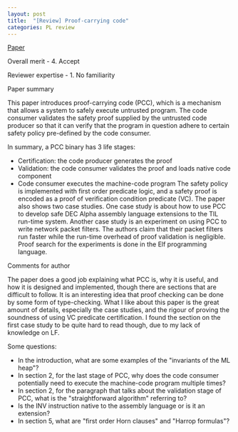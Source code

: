 ```yaml
---
layout: post
title:  "[Review] Proof-carrying code"
categories: PL review
---
```


[Paper](https://doi.org/10.1145/263699.263712)

Overall merit - 4. Accept

Reviewer expertise - 1. No familiarity

Paper summary

This paper introduces proof-carrying code (PCC), which is a mechanism that allows a system to safely execute untrusted program. The code consumer validates the safety proof supplied by the untrusted code producer so that it can verify that the program in question adhere to certain safety policy pre-defined by the code consumer.

In summary, a PCC binary has 3 life stages:

* Certification: the code producer generates the proof
* Validation: the code consumer validates the proof and loads native code component
* Code consumer executes the machine-code program
The safety policy is implemented with first order predicate logic, and a safety proof is encoded as a proof of verification condition predicate (VC). The paper also shows two case studies. One case study is about how to use PCC to develop safe DEC Alpha assembly language extensions to the TIL run-time system. Another case study is an experiment on using PCC to write network packet filters. The authors claim that their packet filters run faster while the run-time overhead of proof validation is negligible. Proof search for the experiments is done in the Elf programming language.

Comments for author

The paper does a good job explaining what PCC is, why it is useful, and how it is designed and implemented, though there are sections that are difficult to follow. It is an interesting idea that proof checking can be done by some form of type-checking. What I like about this paper is the great amount of details, especially the case studies, and the rigour of proving the soundness of using VC predicate certification. I found the section on the first case study to be quite hard to read though, due to my lack of knowledge on LF.

Some questions:
* In the introduction, what are some examples of the "invariants of the ML heap"?
* In section 2, for the last stage of PCC, why does the code consumer potentially need to execute the machine-code program multiple times?
* In section 2, for the paragraph that talks about the validation stage of PCC, what is the "straightforward algorithm" referring to?
* Is the INV instruction native to the assembly language or is it an extension?
* In section 5, what are "first order Horn clauses" and "Harrop formulas"?
